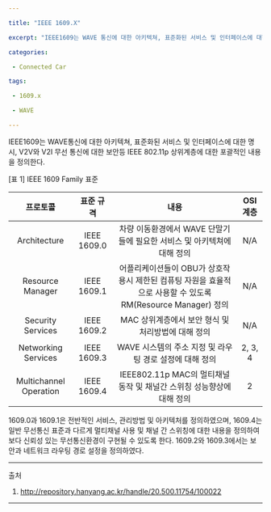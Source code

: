```yaml
---

title: "IEEE 1609.X"

excerpt: "IEEE1609는 WAVE 통신에 대한 아키텍쳐, 표준화된 서비스 및 인터페이스에 대한 명시, V2V, V2I 무선 통신에 대한 보안 등 포괄적인 내용을 정의한다."

categories:

 - Connected Car 

tags:

 - 1609.x

 - WAVE

---
```


 IEEE1609는 WAVE통신에 대한 아키텍쳐, 표준화된 서비스 및 인터페이스에 대한 명시, V2V와 V2I 무선 통신에 대한 보안등 IEEE 802.11p 상위계층에 대한 포괄적인 내용을 정의한다.

 [표 1] IEEE 1609 Family 표준

|        프로토콜        |  표준 규격  |                             내용                             | OSI 계층 |
| :--------------------: | :---------: | :----------------------------------------------------------: | :------: |
|      Architecture      | IEEE 1609.0 | 차량 이동환경에서 WAVE 단말기들에 필요한 서비스 및 아키텍쳐에 대해 정의 |   N/A    |
|    Resource Manager    | IEEE 1609.1 | 어플리케이션들이 OBU가 상호작용시 제한된 컴퓨팅 자원을 효율적으로 사용할 수 있도록 RM(Resource Manager) 정의 |   N/A    |
|   Security Services    | IEEE 1609.2 |      MAC 상위계층에서 보안 형식 및 처리방법에 대해 정의      |   N/A    |
|  Networking Services   | IEEE 1609.3 |   WAVE 시스템의 주소 지정 및 라우팅 경로 설정에 대해 정의    | 2, 3, 4  |
| Multichannel Operation | IEEE 1609.4 | IEEE802.11p MAC의 멀티채널 동작 및 채널간 스위칭 성능향상에 대해 정의 |    2     |

1609.0과 1609.1은 전반적인 서비스, 관리방법 및 아키텍처를 정의하였으며, 1609.4는 일반 무선통신 표준과 다르게 멀티채널 사용 및 채널 간 스위칭에 대한 내용을 정의하여 보다 신뢰성 있는 무선통신환경이 구현될 수 있도록 한다. 1609.2와 1609.3에서는 보안과 네트워크 라우팅 경로 설정을 정의하였다.

----

출처 

1. <http://repository.hanyang.ac.kr/handle/20.500.11754/100022>

-----
